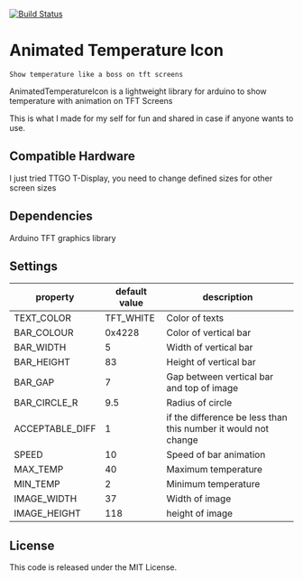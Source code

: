 [![Build Status](https://travis-ci.com/nilnull/AnimatedTemperatureIcon.svg?branch=master)](https://travis-ci.com/nilnull/AnimatedTemperatureIcon)

# Animated Temperature Icon
  ``Show temperature like a boss on tft screens``

AnimatedTemperatureIcon is a lightweight library for arduino to show temperature with animation on TFT Screens

This is what I made for my self for fun and shared in case if anyone wants to use.


## Compatible Hardware

I just tried TTGO T-Display, you need to change defined sizes for other screen sizes  

## Dependencies

Arduino TFT graphics library 

## Settings

| property            | default value  | description                                                          |
|---------------------|----------------|----------------------------------------------------------------------|
| TEXT_COLOR          | TFT_WHITE      | Color of texts                                                       |
| BAR_COLOUR          | 0x4228         | Color of vertical bar                                                |   
| BAR_WIDTH           | 5              | Width of vertical bar                                                |
| BAR_HEIGHT          | 83             | Height of vertical bar                                               |
| BAR_GAP             | 7              | Gap between vertical bar and top of image                            |
| BAR_CIRCLE_R        | 9.5            | Radius of circle                                                     |
| ACCEPTABLE_DIFF     | 1              | if the difference be less than this number it would not change       |
| SPEED               | 10             | Speed of bar animation                                               |
| MAX_TEMP            | 40             | Maximum temperature                                                  |
| MIN_TEMP            | 2              | Minimum temperature                                                  |
| IMAGE_WIDTH         | 37             | Width of image                                                       |
| IMAGE_HEIGHT        | 118            | height of image                                                      |


## License

This code is released under the MIT License.
